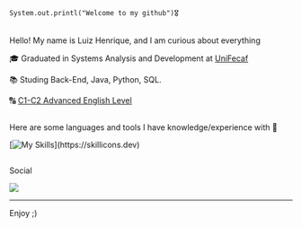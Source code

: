 <code>System.out.printl("Welcome to my github")🎖️</code>
##


Hello! My name is Luiz Henrique, and I am curious about everything
  
<p>🎓 Graduated in Systems Analysis and Development at <a href="https://www.unifecaf.com.br" target="blank_">UniFecaf</a></p>
<p>📚 Studing Back-End, Java, Python, SQL.
<p>🔠 <a href="https://www.ef.com.br/test/results-advanced/">C1-C2 Advanced English Level</a></p>

##

 Here are some languages and tools ​​I have knowledge/experience with 🧰

  [![My Skills](https://skillicons.dev/icons?i=java,git,python,github,mysql,javascript,)](https://skillicons.dev)


##

<p>Social
  
 <a href="https://www.linkedin.com/in/luizhenriqueoliveira02002" target="_blank"><img src="https://img.shields.io/badge/-LinkedIn-%230077B5?style=for-the-badge&logo=linkedin&logoColor=white" target="_blank"></a>


<hr>

  Enjoy ;)

